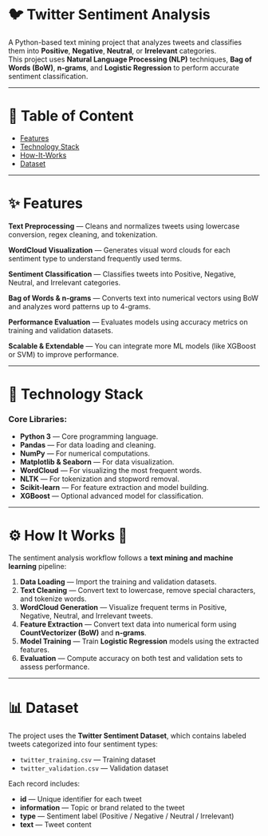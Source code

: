# 🐦 Twitter Sentiment Analysis

A Python-based text mining project that analyzes tweets and classifies them into **Positive**, **Negative**, **Neutral**, or **Irrelevant** categories.  
This project uses **Natural Language Processing (NLP)** techniques, **Bag of Words (BoW)**, **n-grams**, and **Logistic Regression** to perform accurate sentiment classification.

---

# 📑 Table of Content
- [Features](#features)
- [Technology Stack](#technology-stack)
- [How-It-Works](#how-it-works-)
- [Dataset](#dataset)

---

# ✨ Features

**Text Preprocessing** — Cleans and normalizes tweets using lowercase conversion, regex cleaning, and tokenization.  

**WordCloud Visualization** — Generates visual word clouds for each sentiment type to understand frequently used terms.  

**Sentiment Classification** — Classifies tweets into Positive, Negative, Neutral, and Irrelevant categories.  

**Bag of Words & n-grams** — Converts text into numerical vectors using BoW and analyzes word patterns up to 4-grams.  

**Performance Evaluation** — Evaluates models using accuracy metrics on training and validation datasets.  

**Scalable & Extendable** — You can integrate more ML models (like XGBoost or SVM) to improve performance.

---

# 🧠 Technology Stack

### Core Libraries:
- **Python 3** — Core programming language.  
- **Pandas** — For data loading and cleaning.  
- **NumPy** — For numerical computations.  
- **Matplotlib & Seaborn** — For data visualization.  
- **WordCloud** — For visualizing the most frequent words.  
- **NLTK** — For tokenization and stopword removal.  
- **Scikit-learn** — For feature extraction and model building.  
- **XGBoost** — Optional advanced model for classification.

---

# ⚙️ How It Works 🧩

The sentiment analysis workflow follows a **text mining and machine learning** pipeline:

1. **Data Loading** — Import the training and validation datasets.  
2. **Text Cleaning** — Convert text to lowercase, remove special characters, and tokenize words.  
3. **WordCloud Generation** — Visualize frequent terms in Positive, Negative, Neutral, and Irrelevant tweets.  
4. **Feature Extraction** — Convert text data into numerical form using **CountVectorizer (BoW)** and **n-grams**.  
5. **Model Training** — Train **Logistic Regression** models using the extracted features.  
6. **Evaluation** — Compute accuracy on both test and validation sets to assess performance.

---

# 📊 Dataset

The project uses the **Twitter Sentiment Dataset**, which contains labeled tweets categorized into four sentiment types:

- `twitter_training.csv` — Training dataset  
- `twitter_validation.csv` — Validation dataset  

Each record includes:
- **id** — Unique identifier for each tweet  
- **information** — Topic or brand related to the tweet  
- **type** — Sentiment label (Positive / Negative / Neutral / Irrelevant)  
- **text** — Tweet content  
